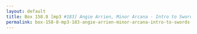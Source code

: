 ```yaml
---
layout: default
title: Box 158.8 [mp3 #183] Angie Arrien, Minor Arcana - Intro to Swords..., 1980 September 09
permalink: box-158-8-mp3-183-angie-arrien-minor-arcana-intro-to-swords-1980-september-09
---
```

<!-- Add an essay or interpretive material below this line,
using HTML or markdown.  Do not modify this file above this line -->
